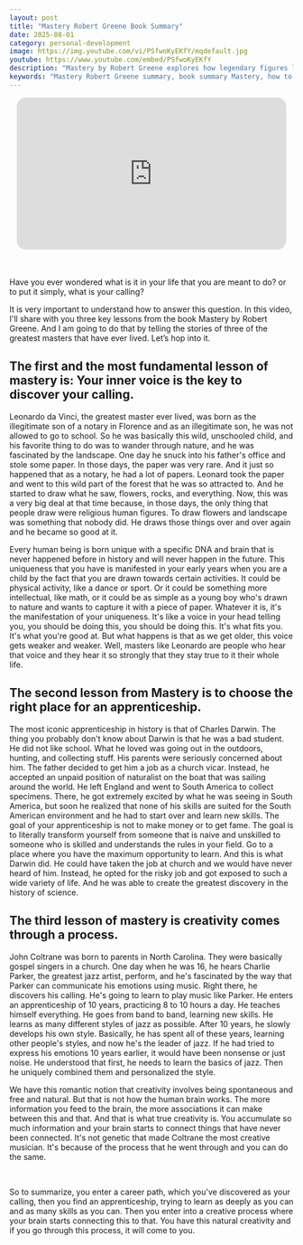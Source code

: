 ```yaml
---
layout: post
title: "Mastery Robert Greene Book Summary"
date: 2025-08-01
category: personal-development
image: https://img.youtube.com/vi/PSfwoKyEKfY/mqdefault.jpg
youtube: https://www.youtube.com/embed/PSfwoKyEKfY
description: "Mastery by Robert Greene explores how legendary figures like Leonardo da Vinci, Darwin, and Coltrane discovered their calling, underwent deep apprenticeships, and unlocked creative genius through deliberate practice. Learn how to follow the same path to mastery in your own life."
keywords: "Mastery Robert Greene summary, book summary Mastery, how to find your calling, apprenticeship, creative process, Leonardo da Vinci, Charles Darwin, John Coltrane, self-development, mastery steps"
---
```


<div style="display: flex; justify-content: center; margin-bottom: 20px;">
  <div style="aspect-ratio: 16 / 9; width: 95%; max-width: 700px; position: relative;">
    <iframe 
      src="https://www.youtube.com/embed/PSfwoKyEKfY"
      title="YouTube video player"
      allowfullscreen
      frameborder="0"
      style="position: absolute; inset: 0; width: 100%; height: 100%; border-radius: 16px;">
    </iframe>
  </div>
</div>

<div style="height: 15px;"></div>
<!-- ..................................................................... -->

Have you ever wondered what is it in your life that you are meant to do? or to put it simply, what is your calling?


It is very important to understand how to answer this question. In this video, I'll share with you three key lessons from the book Mastery by Robert Greene. And I am going to do that by telling the stories of three of the greatest masters that have ever lived. Let’s hop into it.



## The first and the most fundamental lesson of mastery is: Your inner voice is the key to discover your calling.

Leonardo da Vinci, the greatest master ever lived, was born as the illegitimate son of a notary in Florence and as an illegitimate son, he was not allowed to go to school. So he was basically this wild, unschooled child, and his favorite thing to do was to wander through nature, and he was fascinated by the landscape. One day he snuck into his father's office and stole some paper. In those days, the paper was very rare. And it just so happened that as a notary, he had a lot of papers. Leonard took the paper and went to this wild part of the forest that he was so attracted to. And he started to draw what he saw, flowers, rocks, and everything. Now, this was a very big deal at that time because, in those days, the only thing that people draw were religious human figures. To draw flowers and landscape was something that nobody did. He draws those things over and over again and he became so good at it.


Every human being is born unique with a specific DNA and brain that is never happened before in history and will never happen in the future. This uniqueness that you have is manifested in your early years when you are a child by the fact that you are drawn towards certain activities. It could be physical activity, like a dance or sport. Or it could be something more intellectual, like math, or it could be as simple as a young boy who's drawn to nature and wants to capture it with a piece of paper. Whatever it is, it's the manifestation of your uniqueness. It's like a voice in your head telling you, you should be doing this, you should be doing this. It's what fits you. It's what you're good at. But what happens is that as we get older, this voice gets weaker and weaker. Well, masters like Leonardo are people who hear that voice and they hear it so strongly that they stay true to it their whole life.




## The second lesson from Mastery is to choose the right place for an apprenticeship.

The most iconic apprenticeship in history is that of Charles Darwin. The thing you probably don't know about Darwin is that he was a bad student. He did not like school. What he loved was going out in the outdoors, hunting, and collecting stuff. His parents were seriously concerned about him. The father decided to get him a job as a church vicar. Instead, he accepted an unpaid position of naturalist on the boat that was sailing around the world. He left England and went to South America to collect specimens. There, he got extremely excited by what he was seeing in South America, but soon he realized that none of his skills are suited for the South American environment and he had to start over and learn new skills. The goal of your apprenticeship is not to make money or to get fame. The goal is to literally transform yourself from someone that is naive and unskilled to someone who is skilled and understands the rules in your field. Go to a place where you have the maximum opportunity to learn. And this is what Darwin did. He could have taken the job at church and we would have never heard of him. Instead, he opted for the risky job and got exposed to such a wide variety of life. And he was able to create the greatest discovery in the history of science.




## The third lesson of mastery is creativity comes through a process.

John Coltrane was born to parents in North Carolina. They were basically gospel singers in a church. One day when he was 16, he hears Charlie Parker, the greatest jazz artist, perform, and he's fascinated by the way that Parker can communicate his emotions using music. Right there, he discovers his calling. He's going to learn to play music like Parker. He enters an apprenticeship of 10 years, practicing 8 to 10 hours a day. He teaches himself everything. He goes from band to band, learning new skills. He learns as many different styles of jazz as possible. After 10 years, he slowly develops his own style. Basically, he has spent all of these years, learning other people's styles, and now he's the leader of jazz. If he had tried to express his emotions 10 years earlier, it would have been nonsense or just noise. He understood that first, he needs to learn the basics of jazz. Then he uniquely combined them and personalized the style.


We have this romantic notion that creativity involves being spontaneous and free and natural. But that is not how the human brain works. The more information you feed to the brain, the more associations it can make between this and that. And that is what true creativity is. You accumulate so much information and your brain starts to connect things that have never been connected. It's not genetic that made Coltrane the most creative musician. It's because of the process that he went through and you can do the same.


<br>

So to summarize, you enter a career path, which you've discovered as your calling, then you find an apprenticeship, trying to learn as deeply as you can and as many skills as you can. Then you enter into a creative process where your brain starts connecting this to that. You have this natural creativity and if you go through this process, it will come to you.


